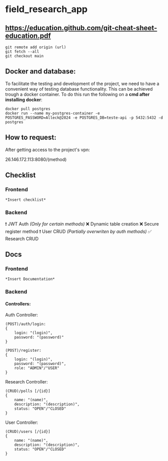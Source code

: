# field_research_app

## https://education.github.com/git-cheat-sheet-education.pdf

    git remote add origin (url)
    git fetch --all
    git checkout main

## Docker and database:

To facilitate the testing and development of the project, we need to have a convenient way of testing database functionality. This can be achieved trough a docker container.
To do this run the following on a **cmd after installing docker**:

    docker pull postgres
    docker run --name my-postgres-container -e POSTGRES_PASSWORD=Alleck@2024 -e POSTGRES_DB=teste-api -p 5432:5432 -d postgres


## How to request:

After getting access to the project's vpn:

26.146.172.113:8080/(method)

## Checklist

### Frontend
    *Insert checklist*

### Backend

:heavy_exclamation_mark: JWT Auth *(Only for certain methods)*
:x: Dynamic table creation
:x: Secure register method
:heavy_exclamation_mark: User CRUD *(Partially overwriten by auth methods)*
:white_check_mark: Research CRUD


## Docs

### Frontend
    *Insert Documentation*

### Backend

#### Controllers:

Auth Controller:  
  
    (POST)/auth/login:  
    {
        login: "(login)",
        password: "(password)"
    }

    (POST)/register:
    {
        login: "(login)",
        password: "(password)",
        role: "ADMIN"/"USER"
    }

Research Controller:
  
    (CRUD)/polls [/{id}]
    {
        name: "(name)",
        description: "(description)",
        status: "OPEN"/"CLOSED"
    }

User Controller:  

    (CRUD)/users [/{id}]
    {
        name: "(name)",
        description: "(description)",
        status: "OPEN"/"CLOSED"
    }
